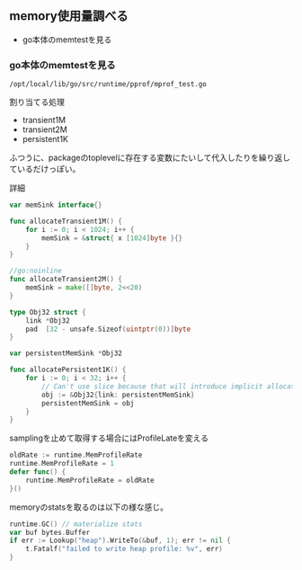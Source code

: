 ## memory使用量調べる

- go本体のmemtestを見る

### go本体のmemtestを見る

`/opt/local/lib/go/src/runtime/pprof/mprof_test.go`


割り当てる処理

- transient1M
- transient2M
- persistent1K

ふつうに、packageのtoplevelに存在する変数にたいして代入したりを繰り返しているだけっぽい。

詳細

```go
var memSink interface{}

func allocateTransient1M() {
	for i := 0; i < 1024; i++ {
		memSink = &struct{ x [1024]byte }{}
	}
}

//go:noinline
func allocateTransient2M() {
	memSink = make([]byte, 2<<20)
}

type Obj32 struct {
	link *Obj32
	pad  [32 - unsafe.Sizeof(uintptr(0))]byte
}

var persistentMemSink *Obj32

func allocatePersistent1K() {
	for i := 0; i < 32; i++ {
		// Can't use slice because that will introduce implicit allocations.
		obj := &Obj32{link: persistentMemSink}
		persistentMemSink = obj
	}
}
```


samplingを止めて取得する場合にはProfileLateを変える

```go
oldRate := runtime.MemProfileRate
runtime.MemProfileRate = 1
defer func() {
    runtime.MemProfileRate = oldRate
}()
```

memoryのstatsを取るのは以下の様な感じ。

```go
runtime.GC() // materialize stats
var buf bytes.Buffer
if err := Lookup("heap").WriteTo(&buf, 1); err != nil {
    t.Fatalf("failed to write heap profile: %v", err)
}
```
